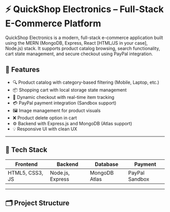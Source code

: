 # ⚡ QuickShop Electronics – Full-Stack E-Commerce Platform

QuickShop Electronics is a modern, full-stack e-commerce application built using the MERN (MongoDB, Express, React [HTML/JS in your case], Node.js) stack. It supports product catalog browsing, search functionality, cart state management, and secure checkout using PayPal integration.

## 📌 Features

- 🔍 Product catalog with category-based filtering (Mobile, Laptop, etc.)
- 📦 Shopping cart with local storage state management
- 🧾 Dynamic checkout with real-time item tracking
- 💳 PayPal payment integration (Sandbox support)
- 🖼️ Image management for product visuals
- ❌ Product delete option in cart
- ⚙️ Backend with Express.js and MongoDB (Atlas support)
- 💡 Responsive UI with clean UX

---

## 🚀 Tech Stack

| Frontend      | Backend       | Database   | Payment         |
|---------------|---------------|------------|-----------------|
| HTML5, CSS3, JS | Node.js, Express | MongoDB Atlas | PayPal Sandbox  |

---

## 🗂️ Project Structure

